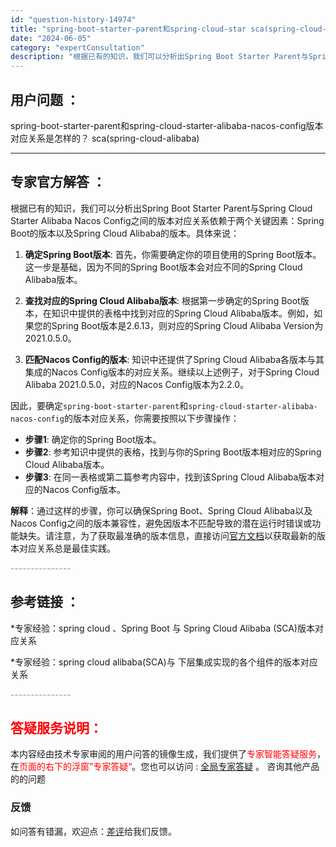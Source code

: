 ```yaml
---
id: "question-history-14974"
title: "spring-boot-starter-parent和spring-cloud-star sca(spring-cloud-alibaba)"
date: "2024-06-05"
category: "expertConsultation"
description: "根据已有的知识，我们可以分析出Spring Boot Starter Parent与Spring Cloud Starter Alibaba Nacos Config之间的版本对应关系依赖于两个关键因素：Spring Boot的版本以及Spring Cloud Alibaba的版本。具体来说：1. "
---
```


## 用户问题 ： 
 spring-boot-starter-parent和spring-cloud-starter-alibaba-nacos-config版本对应关系是怎样的？ sca(spring-cloud-alibaba) 

---------------
## 专家官方解答 ：

根据已有的知识，我们可以分析出Spring Boot Starter Parent与Spring Cloud Starter Alibaba Nacos Config之间的版本对应关系依赖于两个关键因素：Spring Boot的版本以及Spring Cloud Alibaba的版本。具体来说：

1. **确定Spring Boot版本**: 首先，你需要确定你的项目使用的Spring Boot版本。这一步是基础，因为不同的Spring Boot版本会对应不同的Spring Cloud Alibaba版本。

2. **查找对应的Spring Cloud Alibaba版本**: 根据第一步确定的Spring Boot版本，在知识中提供的表格中找到对应的Spring Cloud Alibaba版本。例如，如果您的Spring Boot版本是2.6.13，则对应的Spring Cloud Alibaba Version为2021.0.5.0。

3. **匹配Nacos Config的版本**: 知识中还提供了Spring Cloud Alibaba各版本与其集成的Nacos Config版本的对应关系。继续以上述例子，对于Spring Cloud Alibaba 2021.0.5.0，对应的Nacos Config版本为2.2.0。

因此，要确定`spring-boot-starter-parent`和`spring-cloud-starter-alibaba-nacos-config`的版本对应关系，你需要按照以下步骤操作：

- **步骤1**: 确定你的Spring Boot版本。
- **步骤2**: 参考知识中提供的表格，找到与你的Spring Boot版本相对应的Spring Cloud Alibaba版本。
- **步骤3**: 在同一表格或第二篇参考内容中，找到该Spring Cloud Alibaba版本对应的Nacos Config版本。

**解释**：通过这样的步骤，你可以确保Spring Boot、Spring Cloud Alibaba以及Nacos Config之间的版本兼容性，避免因版本不匹配导致的潜在运行时错误或功能缺失。请注意，为了获取最准确的版本信息，直接访问[官方文档](https://sca.aliyun.com/docs/2023/overview/version-explain/)以获取最新的版本对应关系总是最佳实践。


<font color="#949494">---------------</font> 


## 参考链接 ：

*专家经验：spring cloud 、Spring Boot 与 Spring Cloud Alibaba (SCA)版本对应关系 
 
 *专家经验：spring cloud alibaba(SCA)与 下层集成实现的各个组件的版本对应关系 


 <font color="#949494">---------------</font> 
 


## <font color="#FF0000">答疑服务说明：</font> 

本内容经由技术专家审阅的用户问答的镜像生成，我们提供了<font color="#FF0000">专家智能答疑服务</font>，在<font color="#FF0000">页面的右下的浮窗”专家答疑“</font>。您也可以访问 : [全局专家答疑](https://opensource.alibaba.com/chatBot) 。 咨询其他产品的的问题

### 反馈
如问答有错漏，欢迎点：[差评](https://ai.nacos.io/user/feedbackByEnhancerGradePOJOID?enhancerGradePOJOId=15079)给我们反馈。
